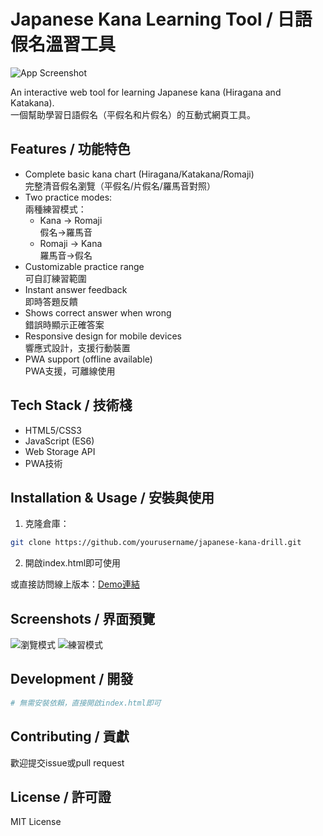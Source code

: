 # Japanese Kana Learning Tool / 日語假名溫習工具

![App Screenshot](./screenshot.png)

An interactive web tool for learning Japanese kana (Hiragana and Katakana).  
一個幫助學習日語假名（平假名和片假名）的互動式網頁工具。

## Features / 功能特色

- Complete basic kana chart (Hiragana/Katakana/Romaji)  
  完整清音假名瀏覽（平假名/片假名/羅馬音對照）
- Two practice modes:  
  兩種練習模式：
  - Kana → Romaji  
    假名→羅馬音
  - Romaji → Kana  
    羅馬音→假名
- Customizable practice range  
  可自訂練習範圍
- Instant answer feedback  
  即時答題反饋
- Shows correct answer when wrong  
  錯誤時顯示正確答案
- Responsive design for mobile devices  
  響應式設計，支援行動裝置
- PWA support (offline available)  
  PWA支援，可離線使用

## Tech Stack / 技術棧

- HTML5/CSS3
- JavaScript (ES6)
- Web Storage API
- PWA技術

## Installation & Usage / 安裝與使用

1. 克隆倉庫：
```bash
git clone https://github.com/yourusername/japanese-kana-drill.git
```

2. 開啟index.html即可使用

或直接訪問線上版本：[Demo連結](#)

## Screenshots / 界面預覽

![瀏覽模式](./screenshot-browse.png)
![練習模式](./screenshot-practice.png)

## Development / 開發

```bash
# 無需安裝依賴，直接開啟index.html即可
```

## Contributing / 貢獻

歡迎提交issue或pull request

## License / 許可證

MIT License
